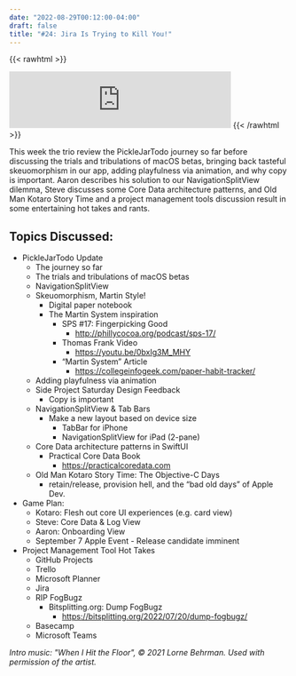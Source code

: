 ```yaml
---
date: "2022-08-29T00:12:00-04:00"
draft: false 
title: "#24: Jira Is Trying to Kill You!"
---
```


{{< rawhtml >}}
<iframe src="https://anchor.fm/side-project-spotlight/embed/episodes/24-Jira-Is-Trying-to-Kill-You-e1n1pmb" height="102px" width="400px" frameborder="0" scrolling="no"></iframe>
{{< /rawhtml >}}

This week the trio review the PickleJarTodo journey so far before discussing the trials and tribulations of macOS betas, bringing back tasteful skeuomorphism in our app, adding playfulness via animation, and why copy is important. Aaron describes his solution to our NavigationSplitView dilemma, Steve discusses some Core Data architecture patterns, and Old Man Kotaro Story Time and a project management tools discussion result in some entertaining hot takes and rants.

## Topics Discussed:
- PickleJarTodo Update
    - The journey so far
    - The trials and tribulations of macOS betas
    - NavigationSplitView
    - Skeuomorphism, Martin Style!
        - Digital paper notebook
        - The Martin System inspiration
            - SPS #17: Fingerpicking Good
                - http://phillycocoa.org/podcast/sps-17/
            - Thomas Frank Video 
                - https://youtu.be/0bxIg3M_MHY
            - “Martin System” Article
                - https://collegeinfogeek.com/paper-habit-tracker/
    - Adding playfulness via animation
    - Side Project Saturday Design Feedback
        - Copy is important
    - NavigationSplitView & Tab Bars
        - Make a new layout based on device size
            - TabBar for iPhone
            - NavigationSplitView for iPad (2-pane) 
    - Core Data architecture patterns in SwiftUI
        - Practical Core Data Book
            - https://practicalcoredata.com
    - Old Man Kotaro Story Time: The Objective-C Days
        - retain/release, provision hell, and the “bad old days” of Apple Dev.
- Game Plan:
    - Kotaro: Flesh out core UI experiences (e.g. card view)
    - Steve: Core Data & Log View
    - Aaron: Onboarding View
    - September 7 Apple Event - Release candidate imminent
- Project Management Tool Hot Takes
    - GitHub Projects 
    - Trello
    - Microsoft Planner
    - Jira
    - RIP FogBugz
        - Bitsplitting.org: Dump FogBugz
            - https://bitsplitting.org/2022/07/20/dump-fogbugz/
    - Basecamp
    - Microsoft Teams

*Intro music: "When I Hit the Floor", © 2021 Lorne Behrman. Used with permission of the artist.*
